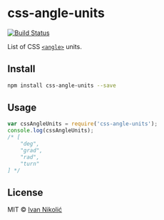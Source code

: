 # css-angle-units

[![Build Status][ci-img]][ci]

List of CSS [`<angle>`][angle] units.

## Install

```sh
npm install css-angle-units --save
```

## Usage

```js
var cssAngleUnits = require('css-angle-units');
console.log(cssAngleUnits);
/* [
	"deg",
	"grad",
	"rad",
	"turn"
] */
```

## License

MIT © [Ivan Nikolić](http://ivannikolic.com)

[ci]: https://travis-ci.org/niksy/css-angle-units
[ci-img]: https://img.shields.io/travis/niksy/css-angle-units.svg
[angle]: https://developer.mozilla.org/en-US/docs/Web/CSS/angle
